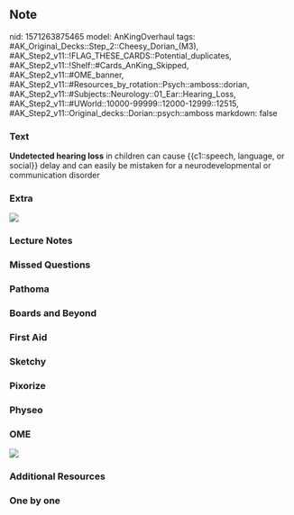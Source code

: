 ## Note
nid: 1571263875465
model: AnKingOverhaul
tags: #AK_Original_Decks::Step_2::Cheesy_Dorian_(M3), #AK_Step2_v11::!FLAG_THESE_CARDS::Potential_duplicates, #AK_Step2_v11::!Shelf::#Cards_AnKing_Skipped, #AK_Step2_v11::#OME_banner, #AK_Step2_v11::#Resources_by_rotation::Psych::amboss::dorian, #AK_Step2_v11::#Subjects::Neurology::01_Ear::Hearing_Loss, #AK_Step2_v11::#UWorld::10000-99999::12000-12999::12515, #AK_Step2_v11::Original_decks::Dorian::psych::amboss
markdown: false

### Text
<b>Undetected hearing loss</b> in children can cause {{c1::speech,
language, or social}} delay and can easily be mistaken for a
neurodevelopmental or communication disorder

### Extra
<img src="paste-15049565405185.jpg">

### Lecture Notes


### Missed Questions


### Pathoma


### Boards and Beyond


### First Aid


### Sketchy


### Pixorize


### Physeo


### OME
<div class="ome-widget">
  <a href="https://onlinemeded.org?ref=anki"><img src=
  "_OME_AnkiFlashcards_General_7.png"></a>
</div>

### Additional Resources


### One by one

